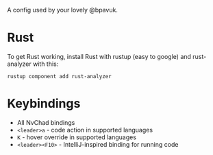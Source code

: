 A config used by your lovely @bpavuk.

# Rust

To get Rust working, install Rust with rustup (easy to google) and rust-analyzer with this:
```shell
rustup component add rust-analyzer
```

# Keybindings

- All NvChad bindings
- `<leader>a` - code action in supported languages
- `K` - hover override in supported languages
- `<leader><F10>` - IntelliJ-inspired binding for running code

